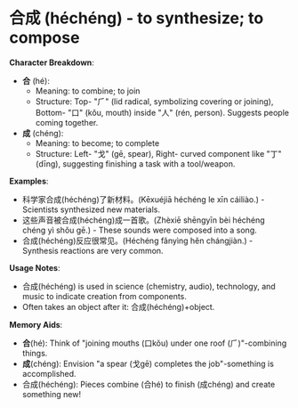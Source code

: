 # **合成 (héchéng) - to synthesize; to compose**

**Character Breakdown**:  
- **合** (hé):
  - Meaning: to combine; to join
  - Structure: Top- "⺁" (lid radical, symbolizing covering or joining), Bottom- "口" (kǒu, mouth) inside "人" (rén, person). Suggests people coming together.  
- **成** (chéng):
  - Meaning: to become; to complete
  - Structure: Left- "戈" (gē, spear), Right- curved component like "丁" (dīng), suggesting finishing a task with a tool/weapon.

**Examples**:  
- 科学家合成(héchéng)了新材料。(Kēxuéjiā héchéng le xīn cáiliào.) - Scientists synthesized new materials.  
- 这些声音被合成(héchéng)成一首歌。(Zhèxiē shēngyīn bèi héchéng chéng yì shǒu gē.) - These sounds were composed into a song.  
- 合成(héchéng)反应很常见。(Héchéng fǎnyìng hěn chángjiàn.) - Synthesis reactions are very common.

**Usage Notes**:  
- 合成(héchéng) is used in science (chemistry, audio), technology, and music to indicate creation from components.  
- Often takes an object after it: 合成(héchéng)+object.

**Memory Aids**:  
- **合**(hé): Think of "joining mouths (口kǒu) under one roof (⺁)"-combining things.  
- **成**(chéng): Envision "a spear (戈gē) completes the job"-something is accomplished.  
- 合成(héchéng): Pieces combine (合hé) to finish (成chéng) and create something new!